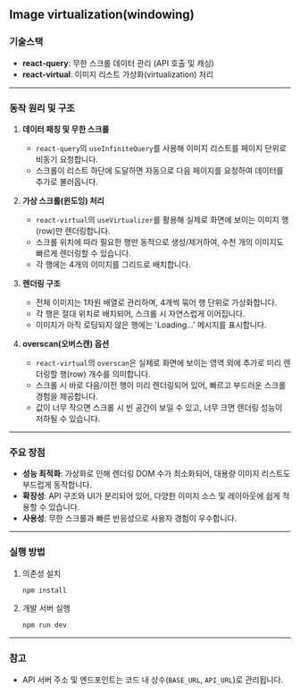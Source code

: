 ## Image virtualization(windowing)

### 기술스택

- **react-query**: 무한 스크롤 데이터 관리 (API 호출 및 캐싱)
- **react-virtual**: 이미지 리스트 가상화(virtualization) 처리

---

### 동작 원리 및 구조

1. **데이터 패칭 및 무한 스크롤**

   - `react-query`의 `useInfiniteQuery`를 사용해 이미지 리스트를 페이지 단위로 비동기 요청합니다.
   - 스크롤이 리스트 하단에 도달하면 자동으로 다음 페이지를 요청하여 데이터를 추가로 불러옵니다.

2. **가상 스크롤(윈도잉) 처리**

   - `react-virtual`의 `useVirtualizer`를 활용해 실제로 화면에 보이는 이미지 행(row)만 렌더링합니다.
   - 스크롤 위치에 따라 필요한 행만 동적으로 생성/제거하여, 수천 개의 이미지도 빠르게 렌더링할 수 있습니다.
   - 각 행에는 4개의 이미지를 그리드로 배치합니다.

3. **렌더링 구조**

   - 전체 이미지는 1차원 배열로 관리하며, 4개씩 묶어 행 단위로 가상화합니다.
   - 각 행은 절대 위치로 배치되어, 스크롤 시 자연스럽게 이어집니다.
   - 이미지가 아직 로딩되지 않은 행에는 'Loading...' 메시지를 표시합니다.

4. **overscan(오버스캔) 옵션**
   - `react-virtual`의 `overscan`은 실제로 화면에 보이는 영역 외에 추가로 미리 렌더링할 행(row) 개수를 의미합니다.
   - 스크롤 시 바로 다음/이전 행이 미리 렌더링되어 있어, 빠르고 부드러운 스크롤 경험을 제공합니다.
   - 값이 너무 작으면 스크롤 시 빈 공간이 보일 수 있고, 너무 크면 렌더링 성능이 저하될 수 있습니다.

---

### 주요 장점

- **성능 최적화**: 가상화로 인해 렌더링 DOM 수가 최소화되어, 대용량 이미지 리스트도 부드럽게 동작합니다.
- **확장성**: API 구조와 UI가 분리되어 있어, 다양한 이미지 소스 및 레이아웃에 쉽게 적용할 수 있습니다.
- **사용성**: 무한 스크롤과 빠른 반응성으로 사용자 경험이 우수합니다.

---

### 실행 방법

1. 의존성 설치
   ```bash
   npm install
   ```
2. 개발 서버 실행
   ```bash
   npm run dev
   ```

---

### 참고

- API 서버 주소 및 엔드포인트는 코드 내 상수(`BASE_URL`, `API_URL`)로 관리됩니다.
